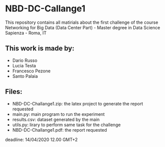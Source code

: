 # NBD-DC-Callange1
This repository contains all matirials about the first challenge of the course Networking for Big Data (Data Center Part) - Master degree in Data Science Sapienza - Roma, IT

## This work is made by:
* Dario Russo
* Lucia Testa
* Francesco Pezone
* Santo Palaia

## Files:
* NBD-DC-Challange1.zip: the latex project to generate the report requested
* main.py: main program to run the experiment
* results.csv: dataset generated by the main
* utils.py: lirary to perform same task for the challenge
* NBD-DC-Challange1.pdf: the report requested

deadline: 14/04/2020 12.00 GMT+2
